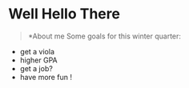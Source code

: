 # Well Hello There

> *About me
Some goals for this winter quarter:
* get a viola
* higher GPA
* get a job?
* have more fun !
